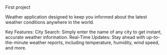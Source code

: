 First project

Weather application designed to keep you informed about the latest weather conditions anywhere in the world.

Key Features:
City Search: Simply enter the name of any city to get instant, accurate weather information.
Real-Time Updates: Stay ahead with up-to-the-minute weather reports, including temperature, humidity, wind speed, and more.
